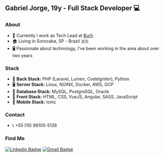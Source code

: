 ## Gabriel Jorge, 19y - Full Stack Developer 💻

### About
- 🔭 Currently I work as Tech Lead at <a target="_blank" href="http://burh.com.br">Burh</a>
- 🏠 Living in Sorocaba, SP - Brazil 🇧🇷
- 🖥 Passionate about technology, I've been working in the area about over two years

### Stack
- 🔌 <b>Back Stack:</b> PHP (Laravel, Lumen, CodeIgniter), Python
- 🖥️ <b>Server Stack:</b> Linux, NGINX, Docker, AWS, GCP
- 💾 <b>Database Stack:</b> MySQL, PostgreSQL, Oracle
- 🎯 <b>Front Stack:</b> HTML, CSS, VueJS, Angular, SASS, JavaScript
- 📱  <b>Mobile Stack:</b> Ionic

### Contact
- 📞 +55 (15) 99105-5128

### Find Me
[![Linkedin Badge](https://img.shields.io/badge/-LinkedIn-blue?style=for-the-badge&logo=Linkedin&logoColor=white&link=https:https://www.linkedin.com/in/matheus-carvalho-83a68016a/)](https://www.linkedin.com/in/gabriel-jorge/)
[![Gmail Badge](https://img.shields.io/badge/-Gmail-c14438?style=for-the-badge&logo=Gmail&logoColor=white&link=mailto:matheus.santos.hcs@gmail.com)](mailto:gagaraikou@gmail.com)
